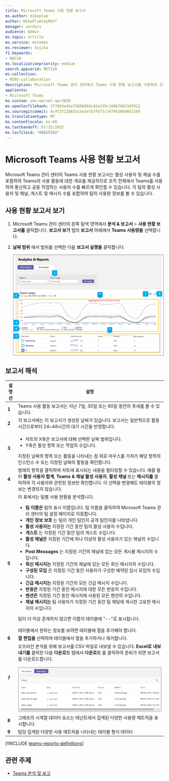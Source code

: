 ```yaml
---
title: Microsoft Teams 사용 현황 보고서
ms.author: mikeplum
author: MikePlumleyMSFT
manager: serdars
audience: Admin
ms.topic: article
ms.service: msteams
ms.reviewer: kojika
f1.keywords:
- NOCSH
ms.localizationpriority: medium
search.appverid: MET150
ms.collection:
- M365-collaboration
description: Microsoft Teams 관리 센터에서 Teams 사용 현황 보고서를 사용하여 조직의 Teams 활동에 대한 개요를 가져오는 방법을 알아봅니다.
appliesto:
- Microsoft Teams
ms.custom: seo-marvel-apr2020
ms.openlocfilehash: 3770d3e45e75808d8dc92e139c1886f6623df922
ms.sourcegitcommit: 4c4f2f220832cae3efb3f6f3c74795300d661295
ms.translationtype: MT
ms.contentlocale: ko-KR
ms.lasthandoff: 07/15/2022
ms.locfileid: "66825542"
---
```

# <a name="microsoft-teams-usage-report"></a>Microsoft Teams 사용 현황 보고서

Microsoft Teams 관리 센터의 Teams 사용 현황 보고서는 활성 사용자 및 채널 수를 포함하여 Teams의 사용 활동에 대한 개요를 제공하므로 조직 전체에서 Teams를 사용하여 통신하고 공동 작업하는 사용자 수를 빠르게 확인할 수 있습니다. 각 팀의 활성 사용자 및 채널, 게스트 및 메시지 수를 포함하여 팀의 사용량 정보를 볼 수 있습니다.

## <a name="view-the-usage-report"></a>사용 현황 보고서 보기

1. Microsoft Teams 관리 센터의 왼쪽 탐색 영역에서 **분석 & 보고서** > **사용 현황 보고서를** 클릭합니다. **보고서 보기** 탭의 **보고서** 아래에서 **Teams 사용량을** 선택합니다.
2. **날짜 범위** 에서 범위를 선택한 다음 **보고서 실행을** 클릭합니다.

    ![설명선이 있는 Teams 관리 센터의 Teams 사용 현황 보고서 스크린샷](../media/teams-reports-teams-usage-with-callouts1.png "설명선이 있는 Teams 관리 센터의 Teams 사용 현황 보고서 스크린샷")

## <a name="interpret-the-report"></a>보고서 해석

|설명선 |설명  |
|--------|-------------|
|**1**   |Teams 사용 활동 보고서는 지난 7일, 30일 또는 90일 동안의 추세를 볼 수 있습니다. |
|**2**   |각 보고서에는 이 보고서가 생성된 날짜가 있습니다. 보고서는 일반적으로 활동 시간으로부터 24~48시간의 대기 시간을 반영합니다. |
|**3**   |<ul><li>차트의 X축은 보고서에 대해 선택한 날짜 범위입니다.</li> <li> Y축은 활성 항목 또는 작업의 수입니다.</li> </ul>지정된 날짜의 항목 또는 활동을 나타내는 점 위로 마우스를 가져가 해당 항목의 인스턴스 수 또는 지정된 날짜의 활동을 확인합니다.|
|**4**   |범례의 항목을 클릭하여 차트에 표시되는 내용을 필터링할 수 있습니다. 예를 들어  **활성 사용자 합계**, **Teams & 채널 활성 사용자**,  **활성 채널** 또는 **메시지를** 클릭하여 각 사용자와 관련된 정보만 확인합니다. 이 선택을 변경해도 테이블의 정보는 변경되지 않습니다. |
|**5**   |이 표에서는 팀별 사용 현황을 분석합니다. <ul><li>**팀 이름은** 팀의 표시 이름입니다. 팀 이름을 클릭하여 Microsoft Teams 관리 센터의 팀 설정 페이지로 이동합니다. </li> <li>**개인 정보 보호** 는 팀이 개인 팀인지 공개 팀인지를 나타냅니다.</li> <li>**활성 사용자는** 지정된 기간 동안 팀의 활성 사용자 수입니다.</li><li>**게스트** 는 지정된 기간 동안 팀의 게스트 수입니다.</li> <li>**활성 채널은** 지정된 기간에 하나 이상의 활성 사용자가 있는 채널의 수입니다.</li> <li>**Post Messages** 는 지정된 기간의 채널에 있는 모든 게시물 메시지의 수입니다.</li> <li>**회신 메시지는** 지정된 기간의 채널에 있는 모든 회신 메시지의 수입니다.</li> <li>**구성된 모임** 은 지정된 기간 동안 사용자가 구성한 예약된 임시 모임의 수입니다. </li><li>**긴급 메시지는** 지정된 기간의 모든 긴급 메시지 수입니다.</li><li>**반응은** 지정된 기간 동안 메시지에 대한 모든 반응의 수입니다.</li><li>**멘션은** 지정된 기간 동안 메시지에 사용된 모든 멘션의 수입니다.</li><li>**채널 메시지는** 팀 사용자가 지정된 기간 동안 팀 채팅에 게시한 고유한 메시지의 수입니다.</li> </li> </ul>팀이 더 이상 존재하지 않으면 이름이 테이블에 "--"로 표시됩니다. <br><br>테이블에서 원하는 정보를 보려면 테이블에 열을 추가해야 합니다. |
|**6**   |**열 편집을** 선택하여 테이블에서 열을 추가하거나 제거합니다.|
|**7**   |오프라인 분석을 위해 보고서를 CSV 파일로 내보낼 수 있습니다. **Excel로 내보내기를** 클릭한 다음 **다운로드** 탭에서 **다운로드** 를 클릭하여 준비가 되면 보고서를 다운로드합니다.<br><br>![다운로드할 내보낸 보고서를 보여 주는 다운로드 탭의 스크린샷.](../media/teams-reports-export-to-csv.png)|
|**8** |그래프의 시계열 데이터 요소는 테넌트에서 집계된 다양한 사용량 메트릭을 표시합니다.|
|**9** |팀당 집계된 다양한 사용 메트릭을 나타내는 테이블 형식 데이터|

[!INCLUDE [teams-reports-definitions](../includes/teams-reports-definitions.md)]

## <a name="related-topics"></a>관련 주제

- [Teams 분석 및 보고](teams-reporting-reference.md)
